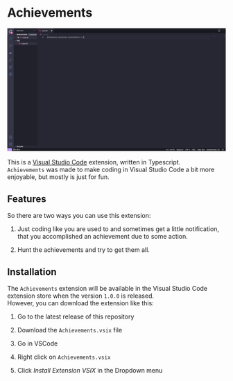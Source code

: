 # Achievements

![Demo](./media/Demo.gif)

This is a [Visual Studio Code](https://code.visualstudio.com/) extension, written in Typescript. <br>
`Achievements` was made to make coding in Visual Studio Code a bit more enjoyable, but mostly is just for fun.

## Features

So there are two ways you can use this extension:
1. Just coding like you are used to and sometimes get a little notification, that you accomplished an achievement due to some action.

2. Hunt the achievements and try to get them all.

## Installation
The `Achievements` extension will be available in the Visual Studio Code extension store when the version `1.0.0` is released. <br>
However, you can download the extension like this: <br>

1. Go to the latest release of this repository

2. Download the `Achievements.vsix` file

3. Go in VSCode

4. Right click on `Achievements.vsix`

5. Click *Install Extension VSIX* in the Dropdown menu
